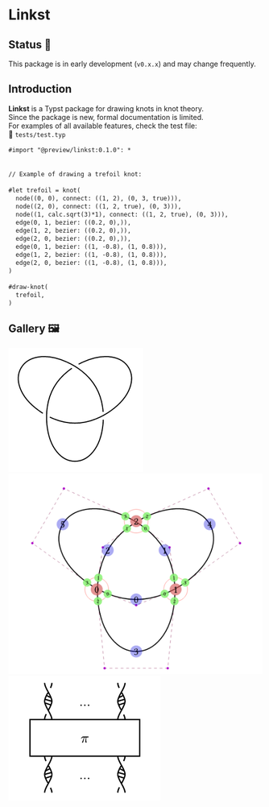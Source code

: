 # Linkst

## Status 🚧  

This package is in early development (`v0.x.x`) and may change frequently.

## Introduction  

**Linkst** is a Typst package for drawing knots in knot theory.  
Since the package is new, formal documentation is limited.  
For examples of all available features, check the test file:  
📄 `tests/test.typ`

```typst
#import "@preview/linkst:0.1.0": *


// Example of drawing a trefoil knot:

#let trefoil = knot(
  node((0, 0), connect: ((1, 2), (0, 3, true))),
  node((2, 0), connect: ((1, 2, true), (0, 3))),
  node((1, calc.sqrt(3)*1), connect: ((1, 2, true), (0, 3))),
  edge(0, 1, bezier: ((0.2, 0),)),
  edge(1, 2, bezier: ((0.2, 0),)),
  edge(2, 0, bezier: ((0.2, 0),)),
  edge(0, 1, bezier: ((1, -0.8), (1, 0.8))),
  edge(1, 2, bezier: ((1, -0.8), (1, 0.8))),
  edge(2, 0, bezier: ((1, -0.8), (1, 0.8))),
)

#draw-knot(
  trefoil,
)
```

## Gallery 🖼️

![Sample Image](gallery/trefoil.png)
![Sample Image](gallery/trefoil-debug.png)
![Sample Image](gallery/coupon.png)
